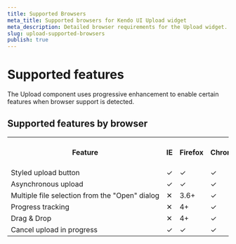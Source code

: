```yaml
---
title: Supported Browsers
meta_title: Supported browsers for Kendo UI Upload widget
meta_description: Detailed browser requirements for the Upload widget.
slug: upload-supported-browsers
publish: true
---
```


# Supported features

The Upload component uses progressive enhancement to enable
certain features when browser support is detected.

## Supported features by browser
<table cellspacing="0" cellpadding="5" class="minimalist-table-a"> <tbody> <tr style="font-weight: bold;"> <th>Feature</th> <th>IE</th> <th>Firefox</th> <th>Chrome</th> <th>Safari</th> <th>Opera</th> <th>Works w/o JavaScript</th> </tr> <tr> <td style="white-space: nowrap; text-align: left;">Styled upload button</td> <td>✓</td> <td>✓</td> <td>✓</td> <td>✓</td> <td>✓</td> <td>✓</td> </tr> <tr> <td style="white-space: nowrap; text-align: left;">Asynchronous upload</td> <td>✓</td> <td>✓</td> <td>✓</td> <td>✓</td> <td>✓</td> <td>✕</td> </tr> <tr> <td style="white-space: nowrap; text-align: left;">Multiple file selection from the "Open" dialog</td> <td>✕</td> <td>3.6+</td> <td>✓</td> <td>✓</td> <td>✕</td> <td>✓</td> </tr> <tr> <td style="white-space: nowrap; text-align: left;">Progress tracking</td> <td>✕</td> <td>4+</td> <td>✓</td> <td>✓</td> <td>✕</td> <td>✕</td> </tr> <tr> <td style="white-space: nowrap; text-align: left;">Drag &amp; Drop</td> <td>✕</td> <td>4+</td> <td>✓</td> <td style="white-space: nowrap; text-align: left;">Mac OS only</td> <td>✕</td> <td>✕</td> </tr> <tr> <td style="white-space: nowrap; text-align: left;">Cancel upload in progress</td> <td>✓</td> <td>✓</td> <td>✓</td> <td>✓</td> <td>✓</td> <td>✕</td> </tr> </tbody> </table>
